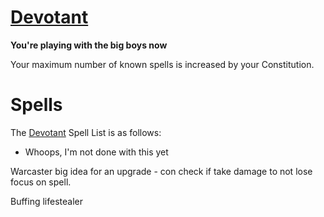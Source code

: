 # [Devotant](Devotant.md)
**You're playing with the big boys now**

Your maximum number of known spells is increased by your Constitution.

# Spells
The [Devotant](Devotant.md) Spell List is as follows:

- Whoops, I'm not done with this yet

Warcaster big idea for an upgrade - con check if take damage to not lose focus on spell.

Buffing lifestealer